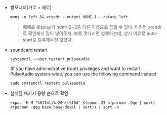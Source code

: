 - 쌍모니터(가로 + 세로)

  `mons -e left && xrandr --output HDMI-1 --rotate left`

  > 때때로 display가 hdmi-2~3등 다른 이름으로 잡힐 수 있다. 이러면 xrandr로 확인해서 잡아 넣어주자.
  > 보통 껏다키면 실행하는데, 상기 이유로 auto-start로 등록해두진 않았다.

- soundcard restart

  `systemctl --user restart pulseaudio`

  (If you have administrative (root) privileges and want to restart PulseAudio system-wide, you can use the following command instead:

  `sudo systemctl restart pulseaudio`


- 설치된 패키지 용량 순으로 확인

  `expac -H M "%011m\t%-20n\t%10d" $(comm -23 <(pacman -Qqe | sort) <(pacman -Qqg base base-devel | sort)) | sort -n`

